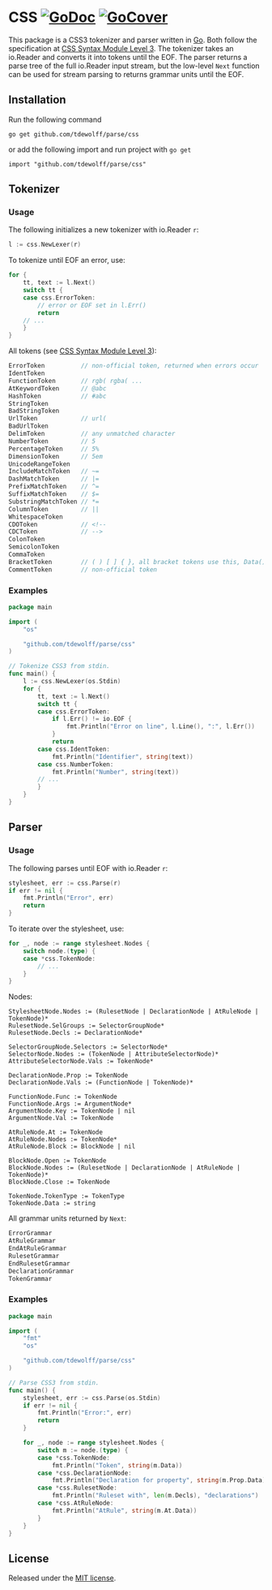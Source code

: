 # CSS [![GoDoc](http://godoc.org/github.com/tdewolff/parse/css?status.svg)](http://godoc.org/github.com/tdewolff/parse/css) [![GoCover](http://gocover.io/_badge/github.com/tdewolff/parse/css)](http://gocover.io/github.com/tdewolff/parse/css)

This package is a CSS3 tokenizer and parser written in [Go][1]. Both follow the specification at [CSS Syntax Module Level 3](http://www.w3.org/TR/css-syntax-3/). The tokenizer takes an io.Reader and converts it into tokens until the EOF. The parser returns a parse tree of the full io.Reader input stream, but the low-level `Next` function can be used for stream parsing to returns grammar units until the EOF.

## Installation
Run the following command

	go get github.com/tdewolff/parse/css

or add the following import and run project with `go get`

	import "github.com/tdewolff/parse/css"

## Tokenizer
### Usage
The following initializes a new tokenizer with io.Reader `r`:
``` go
l := css.NewLexer(r)
```

To tokenize until EOF an error, use:
``` go
for {
	tt, text := l.Next()
	switch tt {
	case css.ErrorToken:
		// error or EOF set in l.Err()
		return
	// ...
	}
}
```

All tokens (see [CSS Syntax Module Level 3](http://www.w3.org/TR/css3-syntax/)):
``` go
ErrorToken			// non-official token, returned when errors occur
IdentToken
FunctionToken		// rgb( rgba( ...
AtKeywordToken		// @abc
HashToken			// #abc
StringToken
BadStringToken
UrlToken			// url(
BadUrlToken
DelimToken			// any unmatched character
NumberToken			// 5
PercentageToken		// 5%
DimensionToken		// 5em
UnicodeRangeToken
IncludeMatchToken	// ~=
DashMatchToken		// |=
PrefixMatchToken	// ^=
SuffixMatchToken	// $=
SubstringMatchToken // *=
ColumnToken			// ||
WhitespaceToken
CDOToken 			// <!--
CDCToken 			// -->
ColonToken
SemicolonToken
CommaToken
BracketToken 		// ( ) [ ] { }, all bracket tokens use this, Data() can distinguish between the brackets
CommentToken		// non-official token
```

### Examples
``` go
package main

import (
	"os"

	"github.com/tdewolff/parse/css"
)

// Tokenize CSS3 from stdin.
func main() {
	l := css.NewLexer(os.Stdin)
	for {
		tt, text := l.Next()
		switch tt {
		case css.ErrorToken:
			if l.Err() != io.EOF {
				fmt.Println("Error on line", l.Line(), ":", l.Err())
			}
			return
		case css.IdentToken:
			fmt.Println("Identifier", string(text))
		case css.NumberToken:
			fmt.Println("Number", string(text))
		// ...
		}
	}
}
```

## Parser
### Usage
The following parses until EOF with io.Reader `r`:
``` go
stylesheet, err := css.Parse(r)
if err != nil {
	fmt.Println("Error", err)
	return
}
```

To iterate over the stylesheet, use:
``` go
for _, node := range stylesheet.Nodes {
	switch node.(type) {
	case *css.TokenNode:
		// ...
	}
}
```

Nodes:

	StylesheetNode.Nodes := (RulesetNode | DeclarationNode | AtRuleNode | TokenNode)*
	RulesetNode.SelGroups := SelectorGroupNode*
	RulesetNode.Decls := DeclarationNode*

	SelectorGroupNode.Selectors := SelectorNode*
	SelectorNode.Nodes := (TokenNode | AttributeSelectorNode)*
	AttributeSelectorNode.Vals := TokenNode*

	DeclarationNode.Prop := TokenNode
	DeclarationNode.Vals := (FunctionNode | TokenNode)*

	FunctionNode.Func := TokenNode
	FunctionNode.Args := ArgumentNode*
	ArgumentNode.Key := TokenNode | nil
	ArgumentNode.Val := TokenNode

	AtRuleNode.At := TokenNode
	AtRuleNode.Nodes := TokenNode*
	AtRuleNode.Block := BlockNode | nil

	BlockNode.Open := TokenNode
	BlockNode.Nodes := (RulesetNode | DeclarationNode | AtRuleNode | TokenNode)*
	BlockNode.Close := TokenNode

	TokenNode.TokenType := TokenType
	TokenNode.Data := string

All grammar units returned by `Next`:
``` go
ErrorGrammar
AtRuleGrammar
EndAtRuleGrammar
RulesetGrammar
EndRulesetGrammar
DeclarationGrammar
TokenGrammar
```

### Examples
``` go
package main

import (
	"fmt"
	"os"

	"github.com/tdewolff/parse/css"
)

// Parse CSS3 from stdin.
func main() {
	stylesheet, err := css.Parse(os.Stdin)
	if err != nil {
		fmt.Println("Error:", err)
		return
	}

	for _, node := range stylesheet.Nodes {
		switch m := node.(type) {
		case *css.TokenNode:
			fmt.Println("Token", string(m.Data))
		case *css.DeclarationNode:
			fmt.Println("Declaration for property", string(m.Prop.Data))
		case *css.RulesetNode:
			fmt.Println("Ruleset with", len(m.Decls), "declarations")
		case *css.AtRuleNode:
			fmt.Println("AtRule", string(m.At.Data))
		}
	}
}
```

## License
Released under the [MIT license](https://github.com/tdewolff/parse/blob/master/LICENSE.md).

[1]: http://golang.org/ "Go Language"
